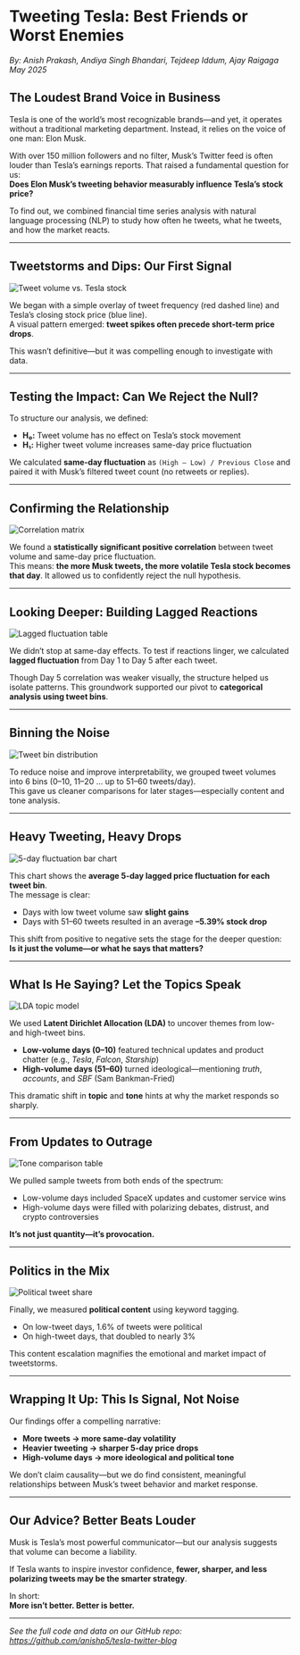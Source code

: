 # Tweeting Tesla: Best Friends or Worst Enemies  
*By: Anish Prakash, Andiya Singh Bhandari, Tejdeep Iddum, Ajay Raigaga*  
*May 2025*

## The Loudest Brand Voice in Business

Tesla is one of the world’s most recognizable brands—and yet, it operates without a traditional marketing department. Instead, it relies on the voice of one man: Elon Musk.

With over 150 million followers and no filter, Musk’s Twitter feed is often louder than Tesla’s earnings reports. That raised a fundamental question for us:  
**Does Elon Musk’s tweeting behavior measurably influence Tesla’s stock price?**

To find out, we combined financial time series analysis with natural language processing (NLP) to study how often he tweets, what he tweets, and how the market reacts.

---

## Tweetstorms and Dips: Our First Signal

![Tweet volume vs. Tesla stock](images/vis1.png)

We began with a simple overlay of tweet frequency (red dashed line) and Tesla’s closing stock price (blue line).  
A visual pattern emerged: **tweet spikes often precede short-term price drops**.

This wasn’t definitive—but it was compelling enough to investigate with data.

---

## Testing the Impact: Can We Reject the Null?

To structure our analysis, we defined:

- **H₀:** Tweet volume has no effect on Tesla’s stock movement  
- **H₁:** Higher tweet volume increases same-day price fluctuation

We calculated **same-day fluctuation** as `(High – Low) / Previous Close` and paired it with Musk’s filtered tweet count (no retweets or replies).

---

## Confirming the Relationship

![Correlation matrix](images/vis2.png)

We found a **statistically significant positive correlation** between tweet volume and same-day price fluctuation.  
This means: **the more Musk tweets, the more volatile Tesla stock becomes that day**. It allowed us to confidently reject the null hypothesis.

---

## Looking Deeper: Building Lagged Reactions

![Lagged fluctuation table](images/vis3.png)

We didn’t stop at same-day effects. To test if reactions linger, we calculated **lagged fluctuation** from Day 1 to Day 5 after each tweet.

Though Day 5 correlation was weaker visually, the structure helped us isolate patterns. This groundwork supported our pivot to **categorical analysis using tweet bins**.

---

## Binning the Noise

![Tweet bin distribution](images/vis4.png)

To reduce noise and improve interpretability, we grouped tweet volumes into 6 bins (0–10, 11–20 … up to 51–60 tweets/day).  
This gave us cleaner comparisons for later stages—especially content and tone analysis.

---

## Heavy Tweeting, Heavy Drops

![5-day fluctuation bar chart](images/vis5.png)

This chart shows the **average 5-day lagged price fluctuation for each tweet bin**.  
The message is clear:  
- Days with low tweet volume saw **slight gains**  
- Days with 51–60 tweets resulted in an average **–5.39% stock drop**

This shift from positive to negative sets the stage for the deeper question:  
**Is it just the volume—or what he says that matters?**

---

## What Is He Saying? Let the Topics Speak

![LDA topic model](images/vis6.png)

We used **Latent Dirichlet Allocation (LDA)** to uncover themes from low- and high-tweet bins.

- **Low-volume days (0–10)** featured technical updates and product chatter (e.g., *Tesla*, *Falcon*, *Starship*)
- **High-volume days (51–60)** turned ideological—mentioning *truth*, *accounts*, and *SBF* (Sam Bankman-Fried)

This dramatic shift in **topic** and **tone** hints at why the market responds so sharply.

---

## From Updates to Outrage

![Tone comparison table](images/vis7.png)

We pulled sample tweets from both ends of the spectrum:

- Low-volume days included SpaceX updates and customer service wins
- High-volume days were filled with polarizing debates, distrust, and crypto controversies

**It’s not just quantity—it’s provocation.**

---

## Politics in the Mix

![Political tweet share](images/vis8.png)

Finally, we measured **political content** using keyword tagging.  
- On low-tweet days, 1.6% of tweets were political  
- On high-tweet days, that doubled to nearly 3%

This content escalation magnifies the emotional and market impact of tweetstorms.

---

## Wrapping It Up: This Is Signal, Not Noise

Our findings offer a compelling narrative:

- **More tweets → more same-day volatility**
- **Heavier tweeting → sharper 5-day price drops**
- **High-volume days → more ideological and political tone**

We don’t claim causality—but we do find consistent, meaningful relationships between Musk’s tweet behavior and market response.

---

## Our Advice? Better Beats Louder

Musk is Tesla’s most powerful communicator—but our analysis suggests that volume can become a liability.

If Tesla wants to inspire investor confidence, **fewer, sharper, and less polarizing tweets may be the smarter strategy**.

In short:  
**More isn’t better. Better is better.**

---

*See the full code and data on our GitHub repo: https://github.com/anishp5/tesla-twitter-blog*
